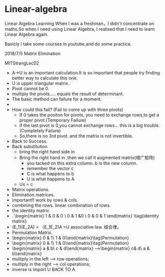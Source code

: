 # Linear-algebra
Linear Algebra Learning
When I was a freshman，I didn't concentrate on maths.So when I need using Linear Algebra, I realised that I need to learn Linear Algebra again.

Basicly I take some courses in youtube,and do some practice. 

2018/7/5  Matrix Elimination

 MITStrangLec02

- A->U is an important calculation.It is so important that people try finding better way to calculate this one.
- U is upper triangular matrix.
- Pivot cannot be 0.
- multiply the pivots..... equals the result of determinant.
- The basic method can failure for a moment.
- 
- How could this fail? (Fail to come up with three pivots)
  - If 0 takes the positon for pivots, you need to exchange rows,to get a proper pivot.(Temporary Failure)
  - if the last pivot is 0,you cannot exchange rows... this is a big trouble.(Completely Failure)
  - So,there is no 3rd pivot. and the matrix is not invertible.
- Back to Success.
- Back substitution
  - bring the right hand side in
  - Bring the right hand in ,then we call it augmented matrix(增广矩阵)
    - you tacked on this extra column. b is the new column.
    - remember the vector c
    - C is what happens to b
    - U is what happens to A
  - Ux = c 
- Matrix operations.
- Elimination matrices.
- important!! work by rows & cols.
- combining the rows. linear combination of rows.
- the identity matrix
- . \begin{matrix} 1 & 0 & 0 \\ 0 & 1 &0 \\ 0 & 0 & 1 \end{matrix} \tag{identity matrix}  
- (E_1)(E_2A) = （E_1E_2)A =U  associative law. 结合律。
- Permutation Matrix. 
- \begin{matrix} 0 & 1\\ 1 & 0\\\end{matrix}\tag{Permutation}
-  \begin{matrix} 0 & 1\\ 1 & 0\\\end{matrix}\tag{Permutation} 
- \begin{matrix} a & b\\ c & d\\\end{matrix} -->\begin{matrix}  c& d\\ a & b\\\end{matrix}
- multiply in the left --> row operations;
- multiply in the right --> col operations;
- inverse is import U BACK TO A 
